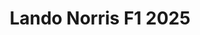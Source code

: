 ---
title: 'Lando Norris F1 2025'
category: 0_recientes
designSlug: 170-f1-2025-norris
image: '/products/autos/09-norris/principal.jpg'
imageHover: '/products/autos/09-norris/oversize.jpg'
prendas: [
   {   
        title: 'Remera',
        slug: 'remera',          
        image: '/products/autos/09-norris/normal.jpg',
        price: 'remerasPrecio',
        talles: 'remerasTalles'
    },
    {
        title: 'Remera Oversize',
        slug: 'remera-oversize',
        image: '/products/autos/09-norris/oversize.jpg',
        price: 'oversizePrecio',
        talles: 'oversizeTalles'
    },
    {
        title: 'Musculosa M',
        slug: 'musculosa-mujer',
        image: '/products/autos/09-norris/musculosa.jpg',
        price: 'musculosaPrecio',
        talles: 'musculosasMujerTalles'
    },
     {
        title: 'Musculosa H',
        slug: 'musculoso',
        image: '/products/autos/09-norris/musculoso.jpg',
        price: 'musculosaPrecio',
        talles: 'musculosasHombreTalles'
    },
    {
        title: 'Pupera Oversize',
        slug: 'pupera-oversize',
        image: '/products/autos/09-norris/pupera.jpg',
        price: 'remerasPrecio',
        talles: 'oversizePuperasTalles'
    },

    {
         title: 'Buzo',
         slug: 'buzo',
         image: '/products/autos/09-norris/buzo.jpg',
         price: buzosPrecio,
        talles: 'BuzosTalles'
     },
]
---